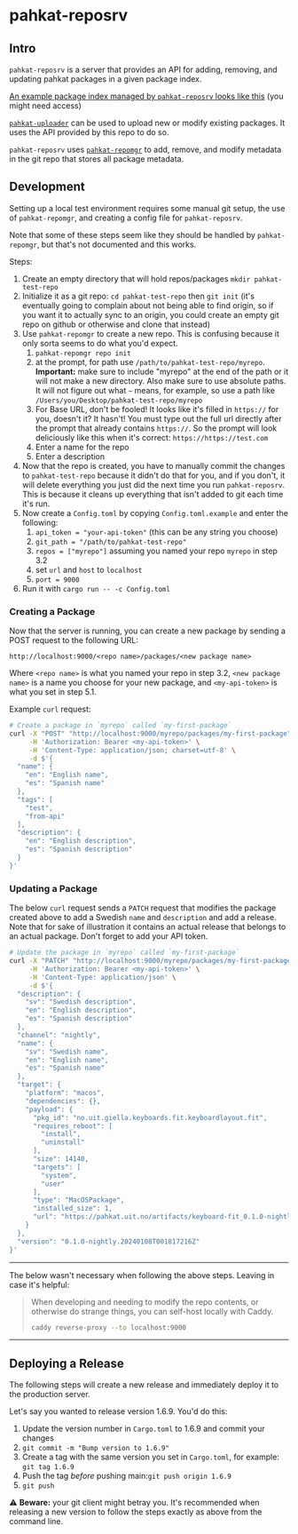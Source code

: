 # pahkat-reposrv

## Intro

`pahkat-reposrv` is a server that provides an API for adding, removing, and updating pahkat packages in a given package index.

[An example package index managed by `pahkat-reposrv` looks like this](https://github.com/divvun/pahkat.uit.no-index/) (you might need access)

[`pahkat-uploader`](https://github.com/divvun/pahkat/tree/main/pahkat-uploader) can be used to upload new or modify existing packages. It uses the API provided by this repo to do so.

`pahkat-reposrv` uses 
 [`pahkat-repomgr`](https://github.com/divvun/pahkat/tree/main/pahkat-repmgr) to add, remove, and modify metadata in the git repo that stores all package metadata.

## Development

Setting up a local test environment requires some manual git setup, the use of `pahkat-repomgr`, and creating a config file for `pahkat-reposrv`.

Note that some of these steps seem like they should be handled by `pahkat-repomgr`, but that's not documented and this works.

Steps:

1. Create an empty directory that will hold repos/packages `mkdir pahkat-test-repo`
2. Initialize it as a git repo: `cd pahkat-test-repo` then `git init` (it's eventually going to complain about not being able to find origin, so if you want it to actually sync to an origin, you could create an empty git repo on github or otherwise and clone that instead)
3. Use `pahkat-repomgr` to create a new repo. This is confusing because it only sorta seems to do what you'd expect.
	1. `pahkat-repomgr repo init`
	2. at the prompt, for path use `/path/to/pahkat-test-repo/myrepo`. **Important:** make sure to include "myrepo" at the end of the path or it will not make a new directory. Also make sure to use absolute paths. It will not figure out what `~` means, for example, so use a path like `/Users/you/Desktop/pahkat-test-repo/myrepo`
	3. For Base URL, don't be fooled! It looks like it's filled in `https://` for you, doesn't it? It hasn't! You must type out the full url directly after the prompt that already contains `https://`. So the prompt will look deliciously like this when it's correct: `https://https://test.com`
	4. Enter a name for the repo
	5. Enter a description
4. Now that the repo is created, you have to manually commit the changes to `pahkat-test-repo` because it didn't do that for you, and if you don't, it will delete everything you just did the next time you run `pahkat-reposrv`. This is because it cleans up everything that isn't added to git each time it's run.
5. Now create a `Config.toml` by copying `Config.toml.example` and enter the following:
	1. `api_token = "your-api-token"` (this can be any string you choose)
	2. `git_path = "/path/to/pahkat-test-repo"`
	3. `repos = ["myrepo"]` assuming you named your repo `myrepo` in step 3.2
	4. set `url` and `host` to `localhost`
	5. `port = 9000`
6. Run it with `cargo run -- -c Config.toml`

### Creating a Package

Now that the server is running, you can create a new package by sending a POST request to the following URL:

`http://localhost:9000/<repo name>/packages/<new package name>`

Where `<repo name>` is what you named your repo in step 3.2,
`<new package name>` is a name you choose for your new package, and
`<my-api-token>` is what you set in step 5.1.

Example `curl` request:
```bash
# Create a package in `myrepo` called `my-first-package`
curl -X "POST" "http://localhost:9000/myrepo/packages/my-first-package" \
     -H 'Authorization: Bearer <my-api-token>' \
     -H 'Content-Type: application/json; charset=utf-8' \
     -d $'{
  "name": {
    "en": "English name",
    "es": "Spanish name"
  },
  "tags": [
    "test",
    "from-api"
  ],
  "description": {
    "en": "English description",
    "es": "Spanish description"
  }
}'

```

### Updating a Package

The below `curl` request sends a `PATCH` request that modifies the package created above to add a Swedish `name` and `description` and add a release. Note that for sake of illustration it contains an actual release that belongs to an actual package. Don't forget to add your API token.

```bash
# Update the package in `myrepo` called `my-first-package`
curl -X "PATCH" "http://localhost:9000/myrepo/packages/my-first-package" \
     -H 'Authorization: Bearer <my-api-token>' \
     -H 'Content-Type: application/json' \
     -d $'{
  "description": {
    "sv": "Swedish description",
    "en": "English description",
    "es": "Spanish description"
  },
  "channel": "nightly",
  "name": {
    "sv": "Swedish name",
    "en": "English name",
    "es": "Spanish name"
  },
  "target": {
    "platform": "macos",
    "dependencies": {},
    "payload": {
      "pkg_id": "no.uit.giella.keyboards.fit.keyboardlayout.fit",
      "requires_reboot": [
        "install",
        "uninstall"
      ],
      "size": 14140,
      "targets": [
        "system",
        "user"
      ],
      "type": "MacOSPackage",
      "installed_size": 1,
      "url": "https://pahkat.uit.no/artifacts/keyboard-fit_0.1.0-nightly.20240108T001817216Z_macos.pkg"
    }
  },
  "version": "0.1.0-nightly.20240108T001817216Z"
}'
```

---
The below wasn't necessary when following the above steps. Leaving in case it's helpful:

>When developing and needing to modify the repo contents, or otherwise do strange things, you can self-host locally with Caddy.
>
>```bash
>caddy reverse-proxy --to localhost:9000
>```

---

## Deploying a Release

The following steps will create a new release and immediately deploy it to the production server.

Let's say you wanted to release version 1.6.9. You'd do this:

1. Update the version number in `Cargo.toml` to 1.6.9 and commit your changes
2. `git commit -m "Bump version to 1.6.9"`
3. Create a tag with the same version you set in `Cargo.toml`, for example: `git tag 1.6.9`
4. Push the tag *before* pushing main:`git push origin 1.6.9`
5. `git push`

:warning: **Beware:** your git client might betray you. It's recommended when releasing a new version to follow the steps exactly as above from the command line.